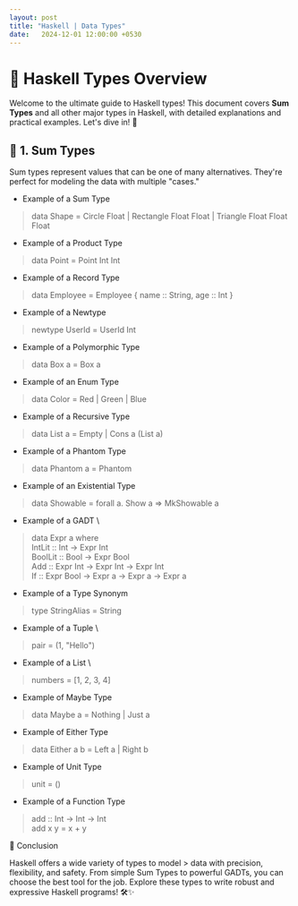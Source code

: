 ```yaml
---
layout: post
title: "Haskell | Data Types"
date:   2024-12-01 12:00:00 +0530
---
```


# 🚀 **Haskell Types Overview**

Welcome to the ultimate guide to Haskell types! 
This document covers **Sum Types** and all other major types in Haskell, with detailed explanations and practical examples. 
Let's dive in! 🚀


## 📖 **1. Sum Types**
Sum types represent values that can be one of many alternatives. 
They're perfect for modeling the data with multiple "cases."


- Example of a Sum Type
> data Shape = 
        Circle Float 
    |   Rectangle Float Float 
    |   Triangle Float Float Float


-  Example of a Product Type
> data Point = Point Int Int



-  Example of a Record Type
> data Employee = Employee { name :: String, age :: Int }


-  Example of a Newtype
> newtype UserId = UserId Int



-  Example of a Polymorphic Type
> data Box a = Box a



-  Example of an Enum Type
> data Color = 
        Red
    |   Green 
    |   Blue



-  Example of a Recursive Type
> data List a = 
        Empty 
    |   Cons a (List a)



-  Example of a Phantom Type
> data Phantom a = Phantom



-  Example of an Existential Type
> data Showable = forall a. Show a => MkShowable a


-  Example of a GADT \      
> data Expr a where \
  IntLit :: Int -> Expr Int \
  BoolLit :: Bool -> Expr Bool \
  Add :: Expr Int -> Expr Int -> Expr Int \
  If :: Expr Bool -> Expr a -> Expr a -> Expr a



-  Example of a Type Synonym
> type StringAlias = String



-  Example of a Tuple \
> pair = (1, "Hello")



-  Example of a List \
> numbers = [1, 2, 3, 4]



-  Example of Maybe Type
> data Maybe a = 
        Nothing
    |   Just a


-  Example of Either Type
> data Either a b = 
        Left a
    |   Right b


-  Example of Unit Type
> unit = ()

-  Example of a Function Type
> add :: Int -> Int -> Int \
> add x y = x + y



🔑 Conclusion

Haskell offers a wide variety of types to model > data with precision, flexibility, and safety. 
From simple Sum Types to powerful GADTs, you can choose the best tool for the job. 
Explore these types to write robust and expressive Haskell programs! 🛠️✨







